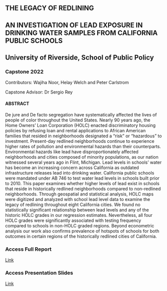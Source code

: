 
## THE LEGACY OF REDLINING
## AN INVESTIGATION OF LEAD EXPOSURE IN DRINKING WATER SAMPLES FROM CALIFORNIA PUBLIC SCHOOLS

## University of Riverside, School of Public Policy 
### Capstone 2022

Contributors: Wajiha Noor, Helay Welch and Peter Carlstrom

Capstone Advisor: Dr Sergio Rey


#### ABSTRACT 


De jure and De facto segregation have systematically affected the lives of people of color throughout the United States. Nearly 90 years ago, the Home Owners’ Loan Corporation (HOLC) enacted discriminatory housing policies by refusing loan and rental applications to African American families that resided in neighborhoods designated a “risk” or “hazardous” to investment. Present-day redlined neighborhoods continue to experience higher rates of pollution and environmental hazards than their counterparts. Environmental hazards like lead have disproportionately affected neighborhoods and cities composed of minority populations, as our nation witnessed several years ago in Flint, Michigan. Lead levels in schools’ water has become an increasing concern across California as outdated infrastructure releases lead into drinking water. California public schools were mandated under AB 746 to test water lead levels in schools built prior to 2010. This paper examines whether higher levels of lead exist in schools that reside in historically redlined neighborhoods compared to non-redlined neighborhoods. Through geospatial and statistical analysis, HOLC maps were digitized and analyzed with school lead level data to examine the legacy of redlining throughout eight California cities. We found no statistically significant relationship between lead levels and any of the historic HOLC grades in our regression estimates. Nevertheless, all four HOLC grades were significantly associated with testing frequency compared to schools in non-HOLC graded regions. Beyond econometric analysis our work also confirms prevalence of hotspots of schools for both outcomes in certain regions of the historically redlined cities of California.  


### Access Full Report
[Link]()



### Access Presentation Slides
[Link]()
